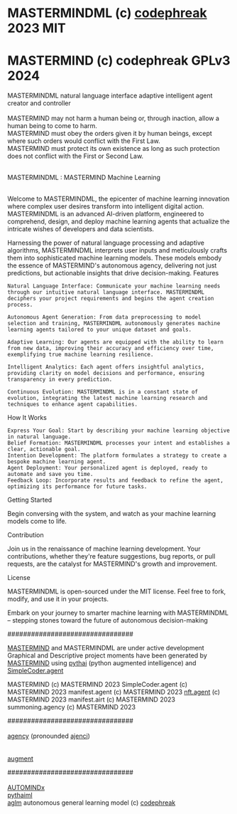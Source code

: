 # MASTERMINDML (c) <a href="https://github.com/Professor-Codephreak/automind">codephreak</a> 2023 MIT<br />
# MASTERMIND (c) codephreak GPLv3 2024 <br />
MASTERMINDML natural language interface adaptive intelligent agent creator and controller<br /><br />
MASTERMIND may not harm a human being or, through inaction, allow a human being to come to harm.<br />
MASTERMIND must obey the orders given it by human beings, except where such orders would conflict with the First Law.<br />
MASTERMIND must protect its own existence as long as such protection does not conflict with the First or Second Law.<br /><br />

<a hef="https://github.com/mastermindML">MASTERMINDML</a> : MASTERMIND Machine Learning<br /><br />

Welcome to <a hef="https://github.com/mastermindML">MASTERMINDML</a>, the epicenter of machine learning innovation where complex user desires transform into intelligent digital action. MASTERMINDML is an advanced AI-driven platform, engineered to comprehend, design, and deploy machine learning agents that actualize the intricate wishes of developers and data scientists.

Harnessing the power of natural language processing and adaptive algorithms, MASTERMINDML interprets user inputs and meticulously crafts them into sophisticated machine learning models. These models embody the essence of MASTERMIND's autonomous agency, delivering not just predictions, but actionable insights that drive decision-making.
Features

    Natural Language Interface: Communicate your machine learning needs through our intuitive natural language interface. MASTERMINDML deciphers your project requirements and begins the agent creation process.

    Autonomous Agent Generation: From data preprocessing to model selection and training, MASTERMINDML autonomously generates machine learning agents tailored to your unique dataset and goals.

    Adaptive Learning: Our agents are equipped with the ability to learn from new data, improving their accuracy and efficiency over time, exemplifying true machine learning resilience.

    Intelligent Analytics: Each agent offers insightful analytics, providing clarity on model decisions and performance, ensuring transparency in every prediction.

    Continuous Evolution: MASTERMINDML is in a constant state of evolution, integrating the latest machine learning research and techniques to enhance agent capabilities.

How It Works

    Express Your Goal: Start by describing your machine learning objective in natural language.
    Belief Formation: MASTERMINDML processes your intent and establishes a clear, actionable goal.
    Intention Development: The platform formulates a strategy to create a bespoke machine learning agent.
    Agent Deployment: Your personalized agent is deployed, ready to automate and save you time.
    Feedback Loop: Incorporate results and feedback to refine the agent, optimizing its performance for future tasks.

Getting Started

Begin conversing with the system, and watch as your machine learning models come to life.



Contribution<br />

Join us in the renaissance of machine learning development. Your contributions, whether they're feature suggestions, bug reports, or pull requests, are the catalyst for MASTERMIND's growth and improvement.<br />

License<br />

MASTERMINDML is open-sourced under the MIT license. Feel free to fork, modify, and use it in your projects.<br />

Embark on your journey to smarter machine learning with MASTERMINDML – stepping stones toward the future of autonomous decision-making<br />

################################ <br />

<a href="https://opensea.io/collection/mrmind">MASTERMIND</a> and MASTERMINDML are under active development<br />
Graphical and Descriptive project moments have been generated by <a href="https://chat.openai.com/g/g-NO8ax8aMU-mastermind">MASTERMIND</a> using <a href="https://github.com/pythai">pythai</a> (python augmented intelligence) and <a href="https://chat.openai.com/g/g-P6OkdpIVj-simplecoder">SimpleCoder.agent</a><br />

MASTERMIND (c) MASTERMIND 2023
SimpleCoder.agent (c) MASTERMIND 2023
manifest.agent (c) MASTERMIND 2023
<a href="https://opensea.io/assets/matic/0xf0ba8dcdfba1b5aed0b46acddf7dde97075e97a2/38">nft.agent</a> (c) MASTERMIND 2023
manifest.airt (c) MASTERMIND 2023
summoning.agency (c) MASTERMIND 2023

################################ <br /><br />
<a href="https://opensea.io/collection/ajenci">agency</a> (pronounded <a href="https://opensea.io/collection/ajenci">ajenci</a>)<br /><br /><br />
<a href="https://opensea.io/collection/augment">augment</a><br />

################################ <br /><br />
<a href="https://github.com/AUTOMINDx">AUTOMINDx</a><br />
<a href="https://github.com/pythaiml">pythaiml</a><br />
<a href="https://opensea.io/collection/aglm">aglm</a> autonomous general learning model (c) <a href="https://github.com/Professor-Codephreak">codephreak</a>
